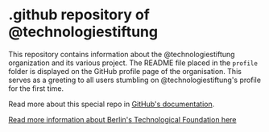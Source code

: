# .github repository of @technologiestiftung
This repository contains information about the @technologiestiftung organization and its various project. The README file placed in the `profile` folder is displayed on the GitHub profile page of the organisation. This serves as a greeting to all users stumbling on @technologiestiftung's profile for the first time.

Read more about this special repo in [GitHub's documentation](https://docs.github.com/en/organizations/collaborating-with-groups-in-organizations/customizing-your-organizations-profile).

[Read more information about Berlin's Technological Foundation here](https://www.technologiestiftung-berlin.de/)
